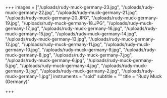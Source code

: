 +++
images = ["/uploads/rudy-muck-germany-23.jpg", "/uploads/rudy-muck-germany-22.jpg", "/uploads/rudy-muck-germany-21.jpg", "/uploads/rudy-muck-germany-20.JPG", "/uploads/rudy-muck-germany-19.jpg", "/uploads/rudy-muck-germany-18.JPG", "/uploads/rudy-muck-germany-17.jpg", "/uploads/rudy-muck-germany-16.jpg", "/uploads/rudy-muck-germany-15.jpg", "/uploads/rudy-muck-germany-14.jpg", "/uploads/rudy-muck-germany-13.jpg", "/uploads/rudy-muck-germany-12.jpg", "/uploads/rudy-muck-germany-11.jpg", "/uploads/rudy-muck-germany-10.jpg", "/uploads/rudy-muck-germany-9.jpg", "/uploads/rudy-muck-germany-8.jpg", "/uploads/rudy-muck-germany-7.jpg", "/uploads/rudy-muck-germany-6.jpg", "/uploads/rudy-muck-germany-5.jpg", "/uploads/rudy-muck-germany-4.jpg", "/uploads/rudy-muck-germany-3.jpg", "/uploads/rudy-muck-germany-2.jpg", "/uploads/rudy-muck-germany-1.jpg"]
instruments = "sold"
subtitle = ""
title = "Rudy Muck (Germany)"

+++
